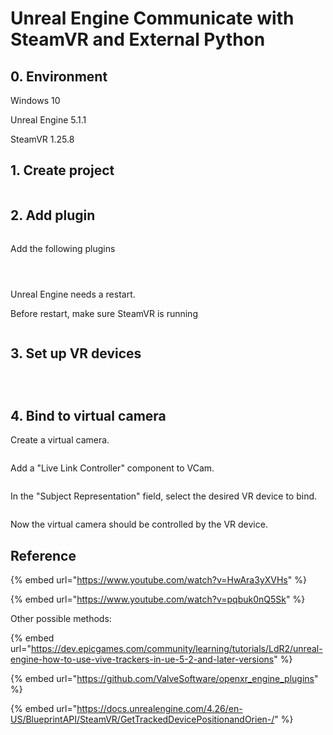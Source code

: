# Unreal Engine Communicate with SteamVR and External Python

## 0. Environment

Windows 10

Unreal Engine 5.1.1

SteamVR 1.25.8

## 1. Create project

<figure><img src="../.gitbook/assets/image (13) (2).png" alt=""><figcaption></figcaption></figure>

## 2. Add plugin

<figure><img src="../.gitbook/assets/image (14) (1).png" alt=""><figcaption></figcaption></figure>

Add the following plugins

<figure><img src="../.gitbook/assets/image (9) (2) (2).png" alt=""><figcaption></figcaption></figure>

<figure><img src="../.gitbook/assets/image (8) (2).png" alt=""><figcaption></figcaption></figure>

<figure><img src="../.gitbook/assets/image.png" alt=""><figcaption></figcaption></figure>

Unreal Engine needs a restart.

Before restart, make sure SteamVR is running

<figure><img src="../.gitbook/assets/image (10) (2).png" alt=""><figcaption></figcaption></figure>

## 3. Set up VR devices

<figure><img src="../.gitbook/assets/image (3).png" alt=""><figcaption></figcaption></figure>

<figure><img src="../.gitbook/assets/image (2).png" alt=""><figcaption></figcaption></figure>

<figure><img src="../.gitbook/assets/image (18) (1).png" alt=""><figcaption></figcaption></figure>

## 4. Bind to virtual camera

Create a virtual camera.

<figure><img src="../.gitbook/assets/image (7).png" alt=""><figcaption></figcaption></figure>

Add a "Live Link Controller" component to VCam.

<figure><img src="../.gitbook/assets/image (2) (1).png" alt=""><figcaption></figcaption></figure>

In the "Subject Representation" field, select the desired VR device to bind.

<figure><img src="../.gitbook/assets/image (11) (2).png" alt=""><figcaption></figcaption></figure>

Now the virtual camera should be controlled by the VR device.





## Reference

{% embed url="https://www.youtube.com/watch?v=HwAra3yXVHs" %}

{% embed url="https://www.youtube.com/watch?v=pqbuk0nQ5Sk" %}

Other possible methods:

{% embed url="https://dev.epicgames.com/community/learning/tutorials/LdR2/unreal-engine-how-to-use-vive-trackers-in-ue-5-2-and-later-versions" %}

{% embed url="https://github.com/ValveSoftware/openxr_engine_plugins" %}





{% embed url="https://docs.unrealengine.com/4.26/en-US/BlueprintAPI/SteamVR/GetTrackedDevicePositionandOrien-/" %}
